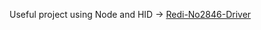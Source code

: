 Useful project using Node and HID -> [Redi-No2846-Driver](https://github.com/RediPanda/Redi-No2846-Driver)

